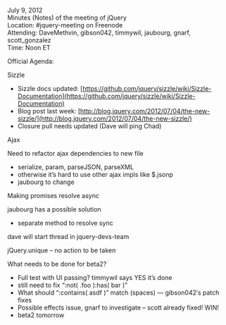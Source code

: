 July 9, 2012  
 Minutes (Notes) of the meeting of jQuery  
 Location: \#jquery-meeting on Freenode  
 Attending: DaveMethvin, gibson042, timmywil, jaubourg, gnarf,
scott\_gonzalez  
 Time: Noon ET

Official Agenda:  

Sizzle

-   Sizzle docs updated:
    [https://github.com/jquery/sizzle/wiki/Sizzle-Documentation](https://github.com/jquery/sizzle/wiki/Sizzle-Documentation)
-   Blog post last week:
    [http://blog.jquery.com/2012/07/04/the-new-sizzle/](http://blog.jquery.com/2012/07/04/the-new-sizzle/)
-   Closure pull needs updated (Dave will ping Chad)

Ajax

Need to refactor ajax dependencies to new file

-   serialize, param, parseJSON, parseXML
-   otherwise it’s hard to use other ajax impls like \$.jsonp
-   jaubourg to change

Making promises resolve async

jaubourg has a possible solution

-   separate method to resolve sync

dave will start thread in jquery-devs-team

jQuery.unique – no action to be taken

What needs to be done for beta2?

-   Full test with UI passing? timmywil says YES it’s done
-   still need to fix “:not( .foo ):has( bar )”
-   What should “:contains( asdf )” match (spaces) — gibson042′s patch
    fixes
-   Possible effects issue, gnarf to investigate – scott already fixed!
    WIN!
-   beta2 tomorrow

